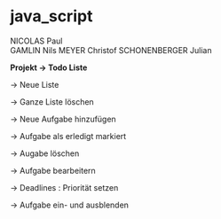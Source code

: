 # java_script

NICOLAS Paul  
GAMLIN Nils
MEYER Christof
SCHONENBERGER Julian


**Projekt -> Todo Liste**

-> Neue Liste 

-> Ganze Liste löschen

-> Neue Aufgabe hinzufügen

-> Aufgabe als erledigt markiert

-> Augabe löschen

-> Aufgabe bearbeitern

-> Deadlines : Priorität setzen

-> Aufgabe ein- und ausblenden
